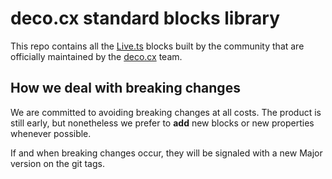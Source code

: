 # deco.cx standard blocks library

This repo contains all the [Live.ts](https://github.com/deco-cx/live.ts) blocks
built by the community that are officially maintained by the
[deco.cx](https://deco.cx) team.

## How we deal with breaking changes

We are committed to avoiding breaking changes at all costs. The product is still
early, but nonetheless we prefer to **add** new blocks or new properties
whenever possible.

If and when breaking changes occur, they will be signaled with a new Major
version on the git tags.
